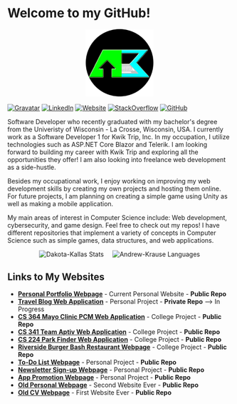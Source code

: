 # Welcome to my GitHub!

<p align="center"><a href="https://andrewkrause.dev/"><img width="30%" alt="Visit my website!" src="./assetts/KrauseMonologoCircle.png" /></a></p>

[![Gravatar](https://img.shields.io/badge/-Gravatar-informational?style=flat-square&logo=gravatar&logoColor=0072b1&colorB=616161&labelColor=black)](https://gravatar.com/aekkrause)
[![LinkedIn](https://img.shields.io/badge/-LinkedIn-informational?style=flat-square&logo=linkedin&logoColor=0072b1&colorB=616161&labelColor=black)](https://www.linkedin.com/in/andrew-krause-b6aa21179/)
[![Website](https://img.shields.io/badge/Web-Andrew-informational?style=flat-square&colorB=616161&labelColor=7CFC00)](https://andrewkrause.dev)
[![StackOverflow](https://img.shields.io/badge/-StackOverflow-informational?style=flat-square&logo=stackoverflow&logoColor=orange&colorB=616161&labelColor=black)](https://meta.stackoverflow.com/users/20171010/andrew-krause)
[![GitHub](https://img.shields.io/badge/-GitHub-informational?style=flat-square&logo=github&logoColor=white&colorB=616161&labelColor=black)](https://github.com/Andrew-EKrause?tab=repositories)

Software Developer who recently graduated with my bachelor's degree from the Univeristy of Wisconsin - La Crosse, Wisconsin, USA. I currently work as a Software Developer 1 for Kwik Trip, Inc. In my occupation, I utilize technologies such as ASP.NET Core Blazor and Telerik. I am looking forward to building my career with Kwik Trip and exploring all the opportunities they offer! I am also looking into freelance web development as a side-hustle.

Besides my occupational work, I enjoy working on improving my web development skills by creating my own projects and hosting them online. For future projects, I am planning on creating a simple game using Unity as well as making a mobile application.

My main areas of interest in Computer Science include: Web development, cybersecurity, and game design.
Feel free to check out my repos! I have different repositories that implement a variety of concepts in Computer Science such as simple games, data structures, and web applications.

<!--
<p align="center"> <img src="https://github-readme-stats.vercel.app/api?username=andrew-ekrause&show_icons=true&theme=react&count_private=true" alt="Andrew-EKrause Stats" /> 
&nbsp;&nbsp;&nbsp;
-->
<p align="center"> <img src="https://github-readme-stats.vercel.app/api?username=andrew-ekrause&show_icons=true&theme=react&count_private=true&hide_rank=true&hide=contribs" alt="Dakota-Kallas Stats" /> 
&nbsp;&nbsp;&nbsp;
<img src="https://github-readme-stats.vercel.app/api/top-langs?username=andrew-ekrause&show_icons=true&theme=react&count_private=true&layout=compact" alt="Andrew-Krause Languages" />

## Links to My Websites ##

- [**Personal Portfolio Webpage**](https://andrewkrause.dev/) - Current Personal Website - **Public Repo**
- [**Travel Blog Web Application**](https://www.travelblog.social/) - Personal Project - **Private Repo** --> In Progress 
- [**CS 364 Mayo Clinic PCM Web Application**](https://patient-care-manager.herokuapp.com/) - College Project - **Public Repo**
- [**CS 341 Team Aptiv Web Application**](https://team-aptiv-project.herokuapp.com/) - College Project - **Public Repo**
- [**CS 224 Park Finder Web Application**](https://park-finder-project.herokuapp.com/) - College Project - **Public Repo**
- [**Riverside Burger Bash Restaurant Webpage**](https://andrew-ekrause.github.io/RBB-Restaurant-Webpage/) - College Project - **Public Repo**
- [**To-Do List Webpage**](https://fast-wildwood-74587.herokuapp.com/) - Personal Project - **Public Repo**
- [**Newsletter Sign-up Webpage**](https://obscure-lake-09145.herokuapp.com/) - Personal Project - **Public Repo**
- [**App Promotion Webpage**](https://andrew-ekrause.github.io/HabitHelper-Promotional-Webpage/) - Personal Project - **Public Repo**
- [**Old Personal Webpage**](https://andrew-ekrause.github.io/Personal-Webpage/) - Second Website Ever - **Public Repo**
- [**Old CV Webpage**](https://andrew-ekrause.github.io/Curriculum-Vitae/) - First Website Ever - **Public Repo**

<!--
**Andrew-EKrause/Andrew-EKrause** is a ✨ _special_ ✨ repository because its `README.md` (this file) appears on your GitHub profile.

Here are some ideas to get you started:

- 🔭 I’m currently working on ...
- 🌱 I’m currently learning ...
- 👯 I’m looking to collaborate on ...
- 🤔 I’m looking for help with ...
- 💬 Ask me about ...
- 📫 How to reach me: ...
- ⚡ Fun fact: ...
-->
